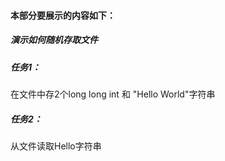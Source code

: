 #### 本部分要展示的内容如下：

##### 演示如何随机存取文件
##### 任务1：
  在文件中存2个long long int 和 "Hello World"字符串

##### 任务2：
  从文件读取Hello字符串
